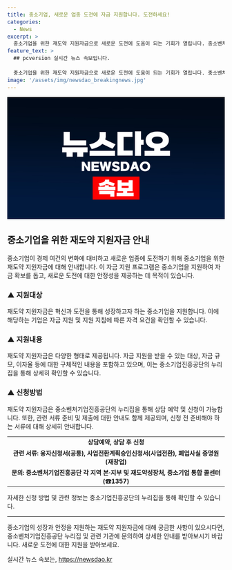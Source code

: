 ```yaml
---
title: 중소기업, 새로운 업종 도전에 자금 지원합니다. 도전하세요!
categories:
  - News
excerpt: >
  중소기업을 위한 재도약 지원자금으로 새로운 도전에 도움이 되는 기회가 열립니다. 중소벤처기업진흥공단에서 제공하는 지원대상, 내용, 신청방법에 대한 상세 안내는 물론, 상담 예약과 관련된 문의처도 안내하고 있습니다. 자금 필요한 중소기업은 지금 바로 중소벤처기업진흥공단 누리집을 통해 자세한 정보를 확인하고 지원을 받아보세요. (출처: 정책브리핑, www.korea.kr)
feature_text: >
  ## pcversion 실시간 뉴스 속보입니다.

  중소기업을 위한 재도약 지원자금으로 새로운 도전에 도움이 되는 기회가 열립니다. 중소벤처기업진흥공단에서 제공하는 지원대상, 내용, 신청방법에 대한 상세 안내는 물론, 상담 예약과 관련된 문의처도 안내하고 있습니다. 자금 필요한 중소기업은 지금 바로 중소벤처기업진흥공단 누리집을 통해 자세한 정보를 확인하고 지원을 받아보세요. (출처: 정책브리핑, www.korea.kr)
image: '/assets/img/newsdao_breakingnews.jpg'
---
```


<p><img src="/assets/img/newsdao_breakingnews.jpg" alt="pcversion 속보" /></p>

<h2 data-ke-size="size26">중소기업을 위한 재도약 지원자금 안내</h2>

<p data-ke-size="size16">중소기업이 경제 여건의 변화에 대비하고 새로운 업종에 도전하기 위해 중소기업을 위한 재도약 지원자금에 대해 안내합니다. 이 자금 지원 프로그램은 중소기업을 지원하여 자금 확보를 돕고, 새로운 도전에 대한 안정성을 제공하는 데 목적이 있습니다.</p>

<h3>▲ 지원대상</h3>

<p data-ke-size="size16">재도약 지원자금은 혁신과 도전을 통해 성장하고자 하는 중소기업을 지원합니다. 이에 해당하는 기업은 자금 지원 및 지원 지침에 따른 자격 요건을 확인할 수 있습니다.</p>

<h3>▲ 지원내용</h3>

<p data-ke-size="size16">재도약 지원자금은 다양한 형태로 제공됩니다. 자금 지원을 받을 수 있는 대상, 자금 규모, 이자율 등에 대한 구체적인 내용을 포함하고 있으며, 이는 중소기업진흥공단의 누리집을 통해 상세히 확인할 수 있습니다.</p>

<h3>▲ 신청방법</h3>

<p data-ke-size="size16">재도약 지원자금은 중소벤처기업진흥공단의 누리집을 통해 상담 예약 및 신청이 가능합니다. 또한, 관련 서류 준비 및 제출에 대한 안내도 함께 제공되며, 신청 전 준비해야 하는 서류에 대해 상세히 안내합니다.</p>

<table>
   <tr>
      <td style="text-align: center; height: 17px;"><b>상담예약, 상담 후 신청</b></td>
   </tr>
   <tr>
      <td style="text-align: center; height: 17px;"><b>관련 서류: 융자신청서(공통), 사업전환계획승인신청서(사업전환), 폐업사실 증명원(재창업)</b></td>
   </tr>
   <tr>
      <td style="text-align: center; height: 17px;"><b>문의: 중소벤처기업진흥공단 각 지역 본·지부 및 재도약성장처, 중소기업 통합 콜센터(☎1357)</b></td>
   </tr>
</table>

<p data-ke-size="size16">자세한 신청 방법 및 관련 정보는 중소기업진흥공단의 누리집을 통해 확인할 수 있습니다.</p>

<hr data-ke-size="size16">

<p data-ke-size="size16">중소기업의 성장과 안정을 지원하는 재도약 지원자금에 대해 궁금한 사항이 있으시다면, 중소벤처기업진흥공단 누리집 및 관련 기관에 문의하여 상세한 안내를 받아보시기 바랍니다. 새로운 도전에 대한 지원을 받아보세요.</p>
실시간 뉴스 속보는, <a href="https://newsdao.kr" rel="dofollow">https://newsdao.kr</a>


